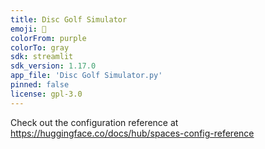 ```yaml
---
title: Disc Golf Simulator
emoji: 🐨
colorFrom: purple
colorTo: gray
sdk: streamlit
sdk_version: 1.17.0
app_file: 'Disc Golf Simulator.py'
pinned: false
license: gpl-3.0
---
```


Check out the configuration reference at https://huggingface.co/docs/hub/spaces-config-reference
